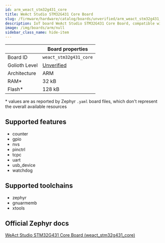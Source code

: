 ```yaml
---
id: arm_weact_stm32g431_core
title: WeAct Studio STM32G431 Core Board
slug: /firmware/hardware/catalog/boards/unverified/arm_weact_stm32g431_core
description: IoT board WeAct Studio STM32G431 Core Board, compatible with Golioth at unverified level.
image: /img/boards/arm/null
sidebar_class_name: hide-item
---
```


[//]: # (This is an auto-generated file, do not edit! Changes to it will be lost upon re-generation)



|                | Board properties     |
| -------------  | -------------------- |
| Board ID       | `weact_stm32g431_core` |
| Golioth Level  | [Unverified](/firmware/hardware#unverified-boards) |
| Architecture   | ARM |
| RAM*           | 32 kB |
| Flash*         | 128 kB |

\* values are as reported by Zephyr `.yaml` board files, which don't represent the overall available resources



## Supported features

* counter
* gpio
* nvs
* pinctrl
* tcpc
* uart
* usb_device
* watchdog

## Supported toolchains

* zephyr
* gnuarmemb
* xtools

## Official Zephyr docs

[WeAct Studio STM32G431 Core Board (weact_stm32g431_core)](https://docs.zephyrproject.org/3.6.0/boards/arm/weact_stm32g431_core/doc/index.html)
